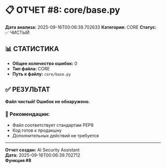 # 📋 ОТЧЕТ #8: core/base.py

**Дата анализа:** 2025-09-16T00:06:39.702633
**Категория:** CORE
**Статус:** ✅ ЧИСТЫЙ

## 📊 СТАТИСТИКА

- **Общее количество ошибок:** 0
- **Тип файла:** CORE
- **Путь к файлу:** `core/base.py`

## ✅ РЕЗУЛЬТАТ

**Файл чистый! Ошибок не обнаружено.**

### 🎯 Рекомендации:
- Файл соответствует стандартам PEP8
- Код готов к продакшну
- Дополнительных действий не требуется

---
**Отчет создан:** AI Security Assistant  
**Дата:** 2025-09-16T00:06:39.702712  
**Функция #8**

